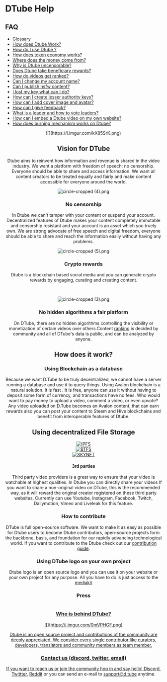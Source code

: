 # DTube Help

## FAQ
-  [Glossary](/wiki/faq/glossary)
-  [How does Dtube Work?](/wiki/faq/how-does-dtube-work)
-  [How do I use Dtube ?](/wiki/faq/how-do-i-use-dtube)
-  [How does token economy works?](/wiki/faq/how-does-token-economy-works)
-  [Where does the money come from?](/wiki/faq/where-does-the-money-come-from)
-  [Why is Dtube uncensorable?](/wiki/faq/why-is-dtube-uncensorable)
-  [Does Dtube take beneficiary rewards?](/wiki/faq/does-dtube-take-beneficiary-rewards)
-  [How do videos get ranked?](/wiki/faq/how-do-videos-get-ranked)
-  [Can I change my account name?](/wiki/faq/can-i-change-my-account-name)
-  [Can I publish nsfw content?](/wiki/faq/can-i-publish-nsfw-content)
-  [I lost my key what can I do?](/wiki/faq/i-lost-my-key-what-can-i-do)
-  [How can I create lesser authority keys?](/wiki/faq/how-can-i-create-lesser-authority-keys)
-  [How can I add cover image and avatar?](/wiki/faq/how-can-i-add-cover-image-and-avatar)
-  [How can I give feedback?](/wiki/faq/giving-feedback)
-  [What is a leader and how to vote leaders?](/wiki/leaders)
-  [How can I embed a Dtube video on my own website?](wiki/faq/how-can-i-embed-a-dtube-video-on-my-own-website)
-  [How does burning mechanism works on Dtube?](wiki/faq/how-does-token-burning-mechanism-work-on-dtube)


<center>![](https://i.imgur.com/kX85SrK.png)<center>

## Vision for DTube
Dtube aims to reinvent how information and revenue is shared in the video industry. We want a platform with freedom of speech: no censorship. Everyone should be able to share and access information. We want all content creators to be treated equally and fairly and make content accessible for everyone around the world.

</p>
<p><div class="pull-left">

![circle-cropped (4).png](https://cdn.steemitimages.com/DQmWGmVoGErHc3P2UUfreZeozs2EcGJWJ4itxjJMAaakdXG/circle-cropped%20(4).png)

</div>
<p>

### No censorship
In Dtube we can't tamper with your content or suspend your account. Decentralized features of Dtube makes your content  completely immutable and censorship resistant and your account is an asset which you truely own. We are strong advocate of free speech and digital freedom, everyone should be able to share and reach the information easily without having any problems. 

</p>
<p><div class="pull-left">

![circle-cropped (5).png](https://cdn.steemitimages.com/DQmWsJy1QLku9imD7RwgrEXVNfkSs26S7NzmRHhQXX7X72K/circle-cropped%20(5).png)

</div>
<p>

### Crypto rewards
Dtube is a blockchain based social media and you can generate crypto rewards by engaging, curating and creating content.

<br>

</p>
<p><div class="pull-left">

![circle-cropped (3).png](https://cdn.steemitimages.com/DQmREy6UUAFchv73rGN3paUDJ5LzPSgqLTZTqWxJB4xL4Lm/circle-cropped%20(3).png)

</div>
<p>

### No hidden algorithms a fair platform
On DTube, there are no hidden algorithms controlling the visibility or monetization of certain videos over others.Content [ranking](wiki/video-rankings) is decided by community and  all of DTube's data is public, and can be analyzed by anyone.

## How does it work?

### Using Blockchain as a database
Because we want D.Tube to be truly decentralized, we cannot have a server running a database and use it to query things. Using Avalon blockchain is a natural solution. It is fast . It is free, anyone can use it without having to deposit some form of currency, and transactions have no fees. Who would want to pay money to upload a video, comment a video, or even upvote? Any video uploaded on D.Tube becomes an Avalon content, that can earn rewards also you can post your content to Steem and Hive blockchains and benefit from interoperable features of Dtube.



</head>
<body>

<h2>Using decentralized File Storage</h2>

<div class="ui grid">
  <div class="five wide column">
    <a href="wiki/ipfs"><img src="https://i.imgur.com/WMrVTct.png" alt="IPFS"></a>
  </div>
  <div class="five wide column">
   <a href="wiki/btfs"> <img src="https://i.imgur.com/JzWTima.png" alt="BTFS"></a>
  </div>
  <div class="five wide column">
   <a href="wiki/skynet"> <img src="https://i.imgur.com/Pf9ss4M.png" alt="SKYNET"></a>
  </div>
</div>

</body>
</html>




#### 3rd parties
Third party video providers is a great way to ensure that your video is watchable at highest qualities. In Dtube you can directly share your videos If you want to share a non-original video on DTube, this is the recommended way, as it will reward the original creator registered on these third party websites. Currently can use  Youtube, Instagram, Facebook, Twitch, Dailymotion, Vimeo and Liveleak for this feature.


### How to contribute
DTube is full open-source software. We want to make it as easy as possible for Dtube users to become Dtube contributors, open-source projects form the backbone, basis, and foundation for our rapidly advancing technological world. If you want to contribute to the Dtube check out our [contribution guide](wiki/contribution). 
### Using DTube logo on your own project
Dtube logo is an open source logo and you can use it on your website or your own project for any purpose. All you have to do is just access to the [mediakit](https://github.com/dtube/about/tree/master/img/kit) 
### Press

<div class="ui grid">
  <div class="five wide column">
    <a href="https://www.wired.com/story/the-decentralized-internet-is-here-with-some-glitches/%22%3E<img src="https://i.imgur.com/LwtBFIs.png" alt="WIRED"></a>
  </div>
  <div class="five wide column">
    <a href="https://www.bloomberg.com/news/articles/2018-04-10/youtube-and-facebook-are-losing-creators-to-blockchain-powered-rivals%22%3E<img src="https://i.imgur.com/yHMsTlL.png" alt="Bloomberg">
  </div>
  <div class="five wide column">
    <a href="https://www.polygon.com/2018/3/7/17087668/steemit-dtube-bitchute-youtube-purge%22%3E<img src="https://i.imgur.com/ZiYOEOp.png" alt="Polygon">
    </div>
  <div class="five wide column">
    <a href="https://www.theguardian.com/technology/2018/sep/08/decentralisation-next-big-step-for-the-world-wide-web-dweb-data-internet-censorship-brewster-kahle?page=with%3Aimg-2%22%3E<img src="https://i.imgur.com/BTea4Nv.png" alt="Theguardian">
  </div>
</div>

</body>
</html>

### Who is behind DTube?

<center>
![](https://i.imgur.com/0mVPHGF.png)
</center>

Dtube is an open source project and contributions of the community are deeply appreciated, We consider every single contributor like curators, developers, translators and community members as team member.

### Contact us (discord, twitter, email)

If you want to reach us or join the community hop in and say hello! [Discord](https://discord.com/invite/dtube), [Twittter](https://twitter.com/dtube_official), [Reddit](https://www.reddit.com/r/dtube/) or you can send an e-mail to support@d.tube anytime.
